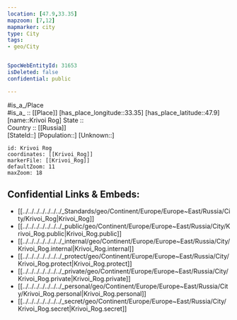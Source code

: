 ```yaml
---
location: [47.9,33.35] 
mapzoom: [7,12] 
mapmarker: city 
type: City
tags:
- geo/City


SpocWebEntityId: 31653
isDeleted: false
confidential: public

---
```

#is_a_/Place  
#is_a_ :: [[Place]] 
[has_place_longitude::33.35] 
[has_place_latitude::47.9] 
[name::Krivoi Rog] 
State ::  
Country :: [[Russia]]  
[StateId::] 
[Population::] 
[Unknown::] 


```leaflet
id: Krivoi Rog
coordinates: [[Krivoi_Rog]] 
markerFile: [[Krivoi_Rog]] 
defaultZoom: 11 
maxZoom: 18
```


## Confidential Links & Embeds: 
- [[../../../../../../../_Standards/geo/Continent/Europe/Europe~East/Russia/City/Krivoi_Rog|Krivoi_Rog]] 
- [[../../../../../../../_public/geo/Continent/Europe/Europe~East/Russia/City/Krivoi_Rog.public|Krivoi_Rog.public]] 
- [[../../../../../../../_internal/geo/Continent/Europe/Europe~East/Russia/City/Krivoi_Rog.internal|Krivoi_Rog.internal]] 
- [[../../../../../../../_protect/geo/Continent/Europe/Europe~East/Russia/City/Krivoi_Rog.protect|Krivoi_Rog.protect]] 
- [[../../../../../../../_private/geo/Continent/Europe/Europe~East/Russia/City/Krivoi_Rog.private|Krivoi_Rog.private]] 
- [[../../../../../../../_personal/geo/Continent/Europe/Europe~East/Russia/City/Krivoi_Rog.personal|Krivoi_Rog.personal]] 
- [[../../../../../../../_secret/geo/Continent/Europe/Europe~East/Russia/City/Krivoi_Rog.secret|Krivoi_Rog.secret]] 
